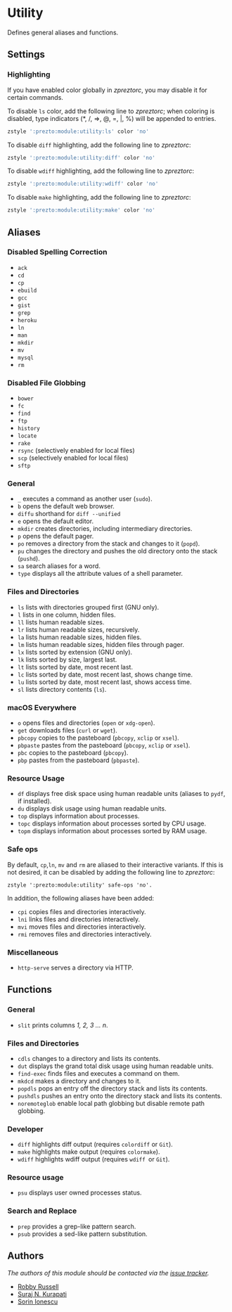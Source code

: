 Utility
=======

Defines general aliases and functions.

Settings
--------

### Highlighting

If you have enabled color globally in *zpreztorc*, you may disable it for certain
commands.

To disable `ls` color, add the following line to *zpreztorc*; when coloring is
disabled, type indicators (\*, /, =>, @, =, |, %) will be appended to entries.

```sh
zstyle ':prezto:module:utility:ls' color 'no'
```

To disable `diff` highlighting, add the following line to *zpreztorc*:

```sh
zstyle ':prezto:module:utility:diff' color 'no'
```

To disable `wdiff` highlighting, add the following line to *zpreztorc*:

```sh
zstyle ':prezto:module:utility:wdiff' color 'no'
```

To disable `make` highlighting, add the following line to *zpreztorc*:

```sh
zstyle ':prezto:module:utility:make' color 'no'
```

Aliases
-------

### Disabled Spelling Correction

  - `ack`
  - `cd`
  - `cp`
  - `ebuild`
  - `gcc`
  - `gist`
  - `grep`
  - `heroku`
  - `ln`
  - `man`
  - `mkdir`
  - `mv`
  - `mysql`
  - `rm`

### Disabled File Globbing

  - `bower`
  - `fc`
  - `find`
  - `ftp`
  - `history`
  - `locate`
  - `rake`
  - `rsync` (selectively enabled for local files)
  - `scp` (selectively enabled for local files)
  - `sftp`

### General

  - `_` executes a command as another user (`sudo`).
  - `b` opens the default web browser.
  - `diffu` shorthand for `diff --unified`
  - `e` opens the default editor.
  - `mkdir` creates directories, including intermediary directories.
  - `p` opens the default pager.
  - `po` removes a directory from the stack and changes to it (`popd`).
  - `pu` changes the directory and pushes the old directory onto the stack
    (`pushd`).
  - `sa` search aliases for a word.
  - `type` displays all the attribute values of a shell parameter.

### Files and Directories

  - `ls` lists with directories grouped first (GNU only).
  - `l`  lists in one column, hidden files.
  - `ll` lists human readable sizes.
  - `lr` lists human readable sizes, recursively.
  - `la` lists human readable sizes, hidden files.
  - `lm` lists human readable sizes, hidden files through pager.
  - `lx` lists sorted by extension (GNU only).
  - `lk` lists sorted by size, largest last.
  - `lt` lists sorted by date, most recent last.
  - `lc` lists sorted by date, most recent last, shows change time.
  - `lu` lists sorted by date, most recent last, shows access time.
  - `sl` lists directory contents (`ls`).

### macOS Everywhere

  - `o` opens files and directories (`open` or `xdg-open`).
  - `get` downloads files (`curl` or `wget`).
  - `pbcopy` copies to the pasteboard (`pbcopy`, `xclip` or `xsel`).
  - `pbpaste` pastes from the pasteboard (`pbcopy`, `xclip` or `xsel`).
  - `pbc` copies to the pasteboard (`pbcopy`).
  - `pbp` pastes from the pasteboard (`pbpaste`).

### Resource Usage

  - `df` displays free disk space using human readable units (aliases to `pydf`, if installed).
  - `du` displays disk usage using human readable units.
  - `top` displays information about processes.
  - `topc` displays information about processes sorted by CPU usage.
  - `topm` displays information about processes sorted by RAM usage.

### Safe ops

By default, `cp`,`ln`, `mv` and `rm` are aliased to their interactive variants.
If this is not desired, it can be disabled by adding the following line to
*zpreztorc*:

    zstyle ':prezto:module:utility' safe-ops 'no'.

In addition, the following aliases have been added:

  - `cpi` copies files and directories interactively.
  - `lni` links files and directories interactively.
  - `mvi` moves files and directories interactively.
  - `rmi` removes files and directories interactively.

### Miscellaneous

  - `http-serve` serves a directory via HTTP.

Functions
---------

### General

  - `slit` prints columns *1, 2, 3 ... n*.

### Files and Directories

  - `cdls` changes to a directory and lists its contents.
  - `dut` displays the grand total disk usage using human readable units.
  - `find-exec` finds files and executes a command on them.
  - `mkdcd` makes a directory and changes to it.
  - `popdls` pops an entry off the directory stack and lists its contents.
  - `pushdls` pushes an entry onto the directory stack and lists its contents.
  - `noremoteglob` enable local path globbing but disable remote path globbing.

### Developer

  - `diff` highlights diff output (requires `colordiff` or `Git`).
  - `make` highlights make output (requires `colormake`).
  - `wdiff` highlights wdiff output (requires `wdiff `or `Git`).

### Resource usage

  - `psu` displays user owned processes status.

### Search and Replace

  - `prep` provides a grep-like pattern search.
  - `psub` provides a sed-like pattern substitution.

Authors
-------

*The authors of this module should be contacted via the [issue tracker][1].*

  - [Robby Russell](https://github.com/robbyrussell)
  - [Suraj N. Kurapati](https://github.com/sunaku)
  - [Sorin Ionescu](https://github.com/sorin-ionescu)

[1]: https://github.com/zsh-users/prezto/issues

